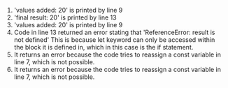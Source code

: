 1. 'values added: 20' is printed by line 9
2. 'final result: 20' is printed by line 13
3. 'values added: 20' is printed by line 9
4. Code in line 13 returned an error stating that 'ReferenceError: result is not defined' This is because let keyword can only be accessed within the block it is defined in, which in this case is the if statement. 
5. It returns an error because the code tries to reassign a const variable in line 7, which is not possible.
6. It returns an error because the code tries to reassign a const variable in line 7, which is not possible.


